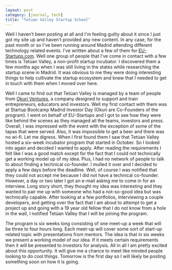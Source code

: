 ```yaml
--- 
layout: post
category: [journal, tech]
title: "Tetuan Valley Startup School"
---
```


Well I haven't been posting at all and I'm feeling guilty about it since I just got my site up and haven't provided any new content. In any case, for the past month or so I've been running around Madrid attending different technology related events. I've written about a few of them for <a href="http://www.eu-startups.com">EU-Startups.com</a>. Well one group of people that I've come in contact with a few times is Tetúan Valley, a non-profit startup incubator. I discovered them a few months ago when I was still living in the states while researching the startup scene in Madrid. It was obvious to me they were doing interesting things to help cultivate the startup ecosystem and knew that I needed to get in touch with them when I moved over here. 

Well I came to find out that Tetúan Valley is managed by a team of people from <a href="http://www.okuriventures.com/en/index.php">Okuri Ventures</a>, a company designed to support and train entrepreneurs, educators and investors. Well my first contact with them was at Startup Bootcamp Madrid Investor Day (Okuri are Co-Founders of the program). I went on behalf of EU-Startups and I got to see how they were like behind the scenes as they managed all the teams, investors and press. Overall, I was impressed with the event with the exception of some of the tapas that were served. Also, it was impossible to get a beer and there was no wi-fi. Let me digress. When I first found them I saw that Tetúan Valley hosted a six-week incubator program that started in October. So I looked into again and decided I wanted to apply. After reading the requirements I felt like I was a good match except for the fact that I could not technically get a working model up of my idea. Plus, I had no network of people to talk to about finding a technical co-founder. I mulled it over and I decided to apply a few days before the deadline. Well, of course I was notified that they could not accept me because I did not have a technical co-founder. However, a day or two later I got an e-mail asking me to come in for an interview. Long story short, they thought my idea was interesting and they wanted to pair me up with someone who had a not-so-good idea but was technically capable. After looking at a few portfolios, interviewing a couple developers, and getting over the fact that I am about to attempt to get a project up and going with a 19 year old fellow that I do not know from a hole in the wall, I notified Tetúan Valley that I will be joining the program.

The program is six weeks long consisting of one meet-up a week that will be three to four hours long. Each meet-up will cover some sort of start-up related topic with presentations from mentors. The idea is that in six weeks we present a working model of our idea. If it meets certain requirements then it will be presented to investors for analysis. All in all I am pretty excited about this opportunity. It will give me a chance to meet like minded people looking to do cool things. Tomorrow is the first day so I will likely be posting something soon on how it is going. 